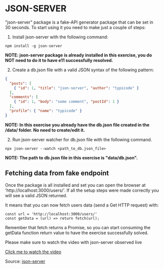 # JSON-SERVER

"json-server" package is a fake-API  generator package that can be set in 30 seconds. 
To start using it you need to make just a couple of steps:

1. Install json-server with the following command:

```npm install -g json-server```

**NOTE: json-server package is already installed in this exercise, you do NOT need to do it to have e11 successfully resolved.**

2. Create a db.json file with a valid JSON syntax of the following pattern:

```JSON
{
  "posts": [
    { "id": 1, "title": "json-server", "author": "typicode" }
  ],
  "comments": [
    { "id": 1, "body": "some comment", "postId": 1 }
  ],
  "profile": { "name": "typicode" }
}
```

**NOTE: In this exercise you already have the db.json file created in the /data/ folder. No need to create/edit it.**

2. Run json-server watcher for db.json file with the following command.

```npx json-server --watch <path_to_db.json_file>```

**NOTE: The path to db.json file in this exercise is "data/db.json".**

## Fetching data from fake endpoint

Once the package is all installed and set you can open the browser at 'http://localhost:3000/users/'. If all the setup steps were made correctly you will see a valid JSON returned. 

It means that you can now fetch users data (send a Get HTTP request) with:

```JS
const url = 'http://localhost:3000/users/'
const getData = (url) => return fetch(url);
```

Remember that fetch returns a Promise, so you can start consuming the getData function return value to have the exercise successfully solved.

Please make sure to watch the video with json-server observed live

[Click me to watch the video](https://www.loom.com/share/a39c4481a5e54ccdb148833277cd4a6a)

Source: [json-server](https://github.com/typicode/json-server)

